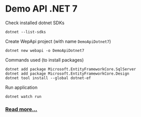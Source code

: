 # Demo API .NET 7

Check installed dotnet SDKs
```
dotnet --list-sdks
```
Create WepApi project (with name `DemoApiDotnet7`)
```
dotnet new webapi -o DemoApiDotnet7
```
Commands used (to install packages)
```
dotnet add package Microsoft.EntityFrameworkCore.SqlServer 
dotnet add package Microsoft.EntityFrameworkCore.Design
dotnet tool install --global dotnet-ef
```
Run application
```
dotnet watch run
```
### [Read more...](https://learn.microsoft.com/en-us/aspnet/core/tutorials/first-web-api?view=aspnetcore-7.0&tabs=visual-studio-code)